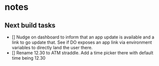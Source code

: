 # notes

## Next build tasks

- [] Nudge on dashboard to inform that an app update is available and a link to go update that. See if DO exposes an app link via environment variables to directly land the user there.
- [] Rename 12.30 to ATM straddle. Add a time picker there with default time being 12.30